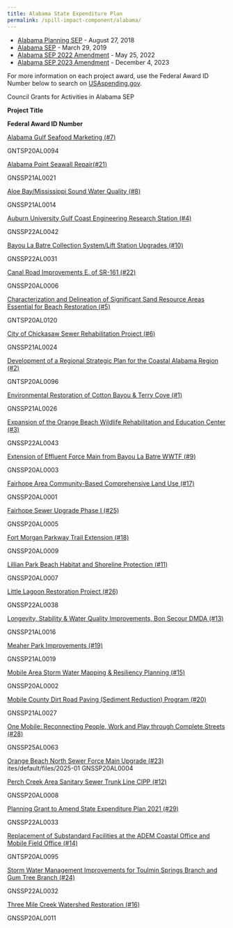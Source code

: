 ```yaml
---
title: Alabama State Expenditure Plan
permalink: /spill-impact-component/alabama/
---
```


- [Alabama Planning SEP](/uploads/PSEP%20-%20AL%20-%20Draft%20PSEP%20508%20Compliant%206-26-2018_0.pdf) - August 27, 2018
- [Alabama SEP](/uploads/ALABAMA%20SEP%20-%20FINAL_508_4_1_19_0_0.pdf) - March 29, 2019
- [Alabama SEP 2022 Amendment](/uploads/AL_SEP_Amendment_508_compliant04122022pdf.pdf) - May 25, 2022
- [Alabama SEP 2023 Amendment](/uploads/AL_SEP_Amendment_letter.pdf) - December 4, 2023

For more information on each project award, use the Federal Award ID Number below to search on [USAspending.gov](https://www.usaspending.gov/search/?hash=d0cede4de5827d24bbd9d27076bf18f2).

Council Grants for Activities in Alabama SEP

**Project Title**

**Federal Award ID Number**

[Alabama Gulf Seafood Marketing (#7)](/uploads/ALABAMA%20SEP%20-%20FINAL_508_4_1_19_0_0.pdf#page=58)

GNTSP20AL0094

[Alabama Point Seawall Repair(#21)](/uploads/ALABAMA%20SEP%20-%20FINAL_508_4_1_19_0_0.pdf#page=140)

GNSSP21AL0021

[Aloe Bay/Mississippi Sound Water Quality (#8)](/uploads/ALABAMA%20SEP%20-%20FINAL_508_4_1_19_0_0.pdf#page=63)

GNSSP21AL0014

[Auburn University Gulf Coast Engineering Research Station (#4)](/uploads/ALABAMA%20SEP%20-%20FINAL_508_4_1_19_0_0.pdf#page=40)

GNSSP22AL0042

[Bayou La Batre Collection System/Lift Station Upgrades (#10)](/uploads/ALABAMA%20SEP%20-%20FINAL_508_4_1_19_0_0.pdf#page=77)

GNSSP22AL0031

[Canal Road Improvements E. of SR-161 (#22)](/uploads/ALABAMA%20SEP%20-%20FINAL_508_4_1_19_0_0.pdf#page=145)

GNSSP20AL0006

[Characterization and Delineation of Significant Sand Resource Areas Essential for Beach Restoration (#5)](/uploads/ALABAMA%20SEP%20-%20FINAL_508_4_1_19_0_0.pdf#page=46)

GNTSP20AL0120

[City of Chickasaw Sewer Rehabilitation Project (#6)](/uploads/ALABAMA%20SEP%20-%20FINAL_508_4_1_19_0_0.pdf#page=53)

GNSSP21AL0024

[Development of a Regional Strategic Plan for the Coastal Alabama Region (#2)](/uploads/ALABAMA%20SEP%20-%20FINAL_508_4_1_19_0_0.pdf#page=28)

GNTSP20AL0096

[Environmental Restoration of Cotton Bayou & Terry Cove (#1)](/uploads/ALABAMA%20SEP%20-%20FINAL_508_4_1_19_0_0.pdf#page=23)

GNSSP21AL0026

[Expansion of the Orange Beach Wildlife Rehabilitation and Education Center (#3)](/uploads/ALABAMA%20SEP%20-%20FINAL_508_4_1_19_0_0.pdf#page=34)

GNSSP22AL0043

[Extension of Effluent Force Main from Bayou La Batre WWTF (#9)](/uploads/ALABAMA%20SEP%20-%20FINAL_508_4_1_19_0_0.pdf#page=72)

GNSSP20AL0003

[Fairhope Area Community-Based Comprehensive Land Use (#17)](/uploads/ALABAMA%20SEP%20-%20FINAL_508_4_1_19_0_0.pdf#page=118)

GNSSP20AL0001

[Fairhope Sewer Upgrade Phase I (#25)](/uploads/ALABAMA%20SEP%20-%20FINAL_508_4_1_19_0_0.pdf#page=159)

GNSSP20AL0005

[Fort Morgan Parkway Trail Extension (#18)](/uploads/ALABAMA%20SEP%20-%20FINAL_508_4_1_19_0_0.pdf#page=124)

GNSSP20AL0009

[Lillian Park Beach Habitat and Shoreline Protection (#11)](/uploads/ALABAMA%20SEP%20-%20FINAL_508_4_1_19_0_0.pdf#page=82)

GNSSP20AL0007

[Little Lagoon Restoration Project (#26)](/uploads/ALABAMA%20SEP%20-%20FINAL_508_4_1_19_0_0.pdf#page=165)

GNSSP22AL0038

[Longevity, Stability & Water Quality Improvements, Bon Secour DMDA (#13)](/uploads/ALABAMA%20SEP%20-%20FINAL_508_4_1_19_0_0.pdf#page=94)

GNSSP21AL0016

[Meaher Park Improvements (#19)](/s/ALABAMA%20SEP%20-%20FINAL_508_4_1_19_0_0.pdf#page=129)

GNSSP21AL0019

[Mobile Area Storm Water Mapping & Resiliency Planning (#15)](/uploads/ALABAMA%20SEP%20-%20FINAL_508_4_1_19_0_0.pdf#page=105)

GNSSP20AL0002

[Mobile County Dirt Road Paving (Sediment Reduction) Program (#20)](/uploads/ALABAMA%20SEP%20-%20FINAL_508_4_1_19_0_0.pdf#page=134)

GNSSP21AL0027

[One Mobile: Reconnecting People, Work and Play through Complete Streets (#28)](/uploads/ALABAMA%20SEP%20-%20FINAL_508_4_1_19_0_0.pdf#page=177)

GNSSP25AL0063

[Orange Beach North Sewer Force Main Upgrade (#23)](/uploads/ALABAMA%20SEP%20-%20FINAL_508_4_1_19_0_0.pdf#page=149)
ites/default/files/2025-01
GNSSP20AL0004

[Perch Creek Area Sanitary Sewer Trunk Line CIPP (#12)](/uploads/ALABAMA%20SEP%20-%20FINAL_508_4_1_19_0_0.pdf#page=88)

GNSSP20AL0008

[Planning Grant to Amend State Expenditure Plan 2021 (#29)](/uploads/ALABAMA%20SEP%20-%20FINAL_508_4_1_19_0_0.pdf#page=183)

GNSSP22AL0033

[Replacement of Substandard Facilities at the ADEM Coastal Office and Mobile Field Office (#14)](/uploads/ALABAMA%20SEP%20-%20FINAL_508_4_1_19_0_0.pdf#page=99)

GNTSP20AL0095

[Storm Water Management Improvements for Toulmin Springs Branch and Gum Tree Branch (#24)](/uploads/ALABAMA%20SEP%20-%20FINAL_508_4_1_19_0_0.pdf#page=154)

GNSSP22AL0032

[Three Mile Creek Watershed Restoration (#16)](/uploads/ALABAMA%20SEP%20-%20FINAL_508_4_1_19_0_0.pdf#page=111)

GNSSP20AL0011
